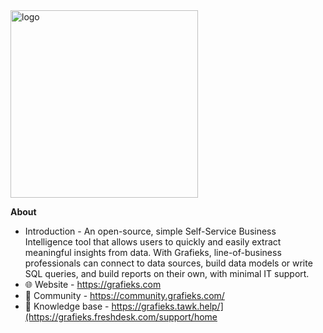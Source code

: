 <img src="https://i.imgur.com/eisvJi9.png" width="300" alt="logo"/>

**About**

- Introduction - An open-source, simple Self-Service Business Intelligence tool that allows users to quickly and easily extract meaningful insights from data. With Grafieks, line-of-business professionals can connect to data sources, build data models or write SQL queries, and build reports on their own, with minimal IT support.
- 🌐 Website - https://grafieks.com
- 🦄 Community - https://community.grafieks.com/
- 📖 Knowledge base - https://grafieks.tawk.help/](https://grafieks.freshdesk.com/support/home

